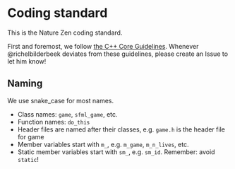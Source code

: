 # Coding standard

This is the Nature Zen coding standard.

First and foremost, we follow [the C++ Core Guidelines](https://github.com/isocpp/CppCoreGuidelines/blob/master/CppCoreGuidelines.md).
Whenever @richelbilderbeek deviates from these guidelines, please create an Issue to let him know!

## Naming

We use snake_case for most names.

 * Class names: `game`, `sfml_game`, etc.
 * Function names: `do_this`
 * Header files are named after their classes, e.g. `game.h` is the header file for game
 * Member variables start with `m_`, e.g. `m_game`, `m_n_lives`, etc.
 * Static member variables start with `sm_`, e.g. `sm_id`. Remember: avoid `static`!
